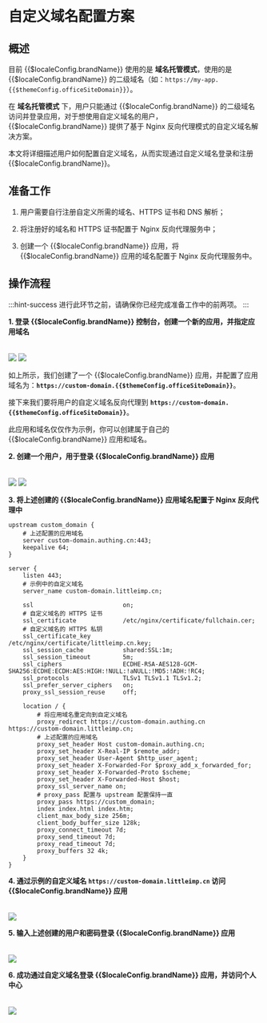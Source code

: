 # 自定义域名配置方案

<LastUpdated/>

## 概述

目前 {{$localeConfig.brandName}} 使用的是 **域名托管模式**，使用的是 {{$localeConfig.brandName}} 的二级域名（如：`https://my-app.{{$themeConfig.officeSiteDomain}}`）。

在 **域名托管模式** 下，用户只能通过 {{$localeConfig.brandName}} 的二级域名访问并登录应用，对于想使用自定义域名的用户，{{$localeConfig.brandName}} 提供了基于 Nginx 反向代理模式的自定义域名解决方案。

本文将详细描述用户如何配置自定义域名，从而实现通过自定义域名登录和注册 {{$localeConfig.brandName}}。

## 准备工作

1. 用户需要自行注册自定义所需的域名、HTTPS 证书和 DNS 解析；

2. 将注册好的域名和 HTTPS 证书配置于 Nginx 反向代理服务中；

3. 创建一个 {{$localeConfig.brandName}} 应用，将 {{$localeConfig.brandName}} 应用的域名配置于 Nginx 反向代理服务中。

## 操作流程

:::hint-success
进行此环节之前，请确保你已经完成准备工作中的前两项。
:::

**1. 登录 {{$localeConfig.brandName}} 控制台，创建一个新的应用，并指定应用域名**

<img src="./images/custom-domain-1.jpeg" style="margin-top: 20px;" class="md-img-padding" />

<img src="./images/custom-domain-2.jpeg" style="margin-top: 20px;" class="md-img-padding" />

如上所示，我们创建了一个 {{$localeConfig.brandName}} 应用，并配置了应用域名为：**`https://custom-domain.{{$themeConfig.officeSiteDomain}}`**。

接下来我们要将用户的自定义域名反向代理到 **`https://custom-domain.{{$themeConfig.officeSiteDomain}}`**。

此应用和域名仅仅作为示例，你可以创建属于自己的 {{$localeConfig.brandName}} 应用和域名。

**2. 创建一个用户，用于登录 {{$localeConfig.brandName}} 应用**

<img src="./images/custom-domain-3.jpeg" style="margin-top: 20px;" class="md-img-padding" />

<img src="./images/custom-domain-4.jpeg" style="margin-top: 20px;" class="md-img-padding" />

**3. 将上述创建的 {{$localeConfig.brandName}} 应用域名配置于 Nginx 反向代理中**

```nginx
upstream custom_domain {
    # 上述配置的应用域名
    server custom-domain.authing.cn:443;
    keepalive 64;
}

server {
    listen 443;
    # 示例中的自定义域名
    server_name custom-domain.littleimp.cn;

    ssl                         on;
    # 自定义域名的 HTTPS 证书
    ssl_certificate             /etc/nginx/certificate/fullchain.cer;
    # 自定义域名的 HTTPS 私钥
    ssl_certificate_key         /etc/nginx/certificate/littleimp.cn.key;
    ssl_session_cache           shared:SSL:1m;
    ssl_session_timeout         5m;
    ssl_ciphers                 ECDHE-RSA-AES128-GCM-SHA256:ECDHE:ECDH:AES:HIGH:!NULL:!aNULL:!MD5:!ADH:!RC4;
    ssl_protocols               TLSv1 TLSv1.1 TLSv1.2;
    ssl_prefer_server_ciphers   on;
    proxy_ssl_session_reuse     off;

    location / {
        # 将应用域名重定向到自定义域名
        proxy_redirect https://custom-domain.authing.cn https://custom-domain.littleimp.cn;
        # 上述配置的应用域名
        proxy_set_header Host custom-domain.authing.cn;
        proxy_set_header X-Real-IP $remote_addr;
        proxy_set_header User-Agent $http_user_agent;
        proxy_set_header X-Forwarded-For $proxy_add_x_forwarded_for;
        proxy_set_header X-Forwarded-Proto $scheme;
        proxy_set_header X-Forwarded-Host $host;
        proxy_ssl_server_name on;
        # proxy_pass 配置与 upstream 配置保持一直
        proxy_pass https://custom_domain;
        index index.html index.htm;
        client_max_body_size 256m;
        client_body_buffer_size 128k;
        proxy_connect_timeout 7d;
        proxy_send_timeout 7d;
        proxy_read_timeout 7d;
        proxy_buffers 32 4k;
    }
}
```

**4. 通过示例的自定义域名 `https://custom-domain.littleimp.cn` 访问 {{$localeConfig.brandName}} 应用**

<img src="./images/custom-domain-5.jpeg" style="margin-top: 20px;" class="md-img-padding" />

**5. 输入上述创建的用户和密码登录 {{$localeConfig.brandName}} 应用**

<img src="./images/custom-domain-6.jpeg" style="margin-top: 20px;" class="md-img-padding" />

**6. 成功通过自定义域名登录 {{$localeConfig.brandName}} 应用，并访问个人中心**

<img src="./images/custom-domain-7.jpeg" style="margin-top: 20px;" class="md-img-padding" />
